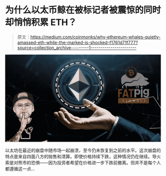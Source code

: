 # 为什么以太币鲸在被标记者被震惊的同时却悄悄积累 ETH？

> 原文：<https://medium.com/coinmonks/why-ethereum-whales-quietly-amassed-eth-while-the-marked-is-shocked-f1761d71f777?source=collection_archive---------1----------------------->

![](img/663cb95c2c27559dcb11df274610418c.png)

以太坊在最近的崩盘中随市场一起崩溃，至今仍未恢复到之前的水平。这次崩盘的特点是来自四面八方的抛售和清算。即使价格持续下跌，这种情况仍在继续。导火索是对熊市的恐惧——因为投资者希望在价格进一步下跌前撤离。但并不是每个人都遵循这一点…